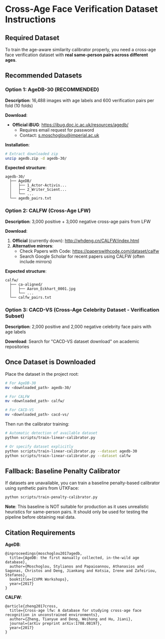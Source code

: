 # Cross-Age Face Verification Dataset Instructions

## Required Dataset

To train the age-aware similarity calibrator properly, you need a cross-age face verification dataset with **real same-person pairs across different ages**.

## Recommended Datasets

### Option 1: AgeDB-30 (RECOMMENDED)

**Description**: 16,488 images with age labels and 600 verification pairs per fold (10 folds)

**Download**:
- **Official iBUG**: https://ibug.doc.ic.ac.uk/resources/agedb/
  - Requires email request for password
  - Contact: s.moschoglou@imperial.ac.uk

**Installation**:
```bash
# Extract downloaded zip
unzip agedb.zip -d agedb-30/
```

**Expected structure**:
```
agedb-30/
  ├── AgeDB/
  │   ├── 1_Actor-Activis...
  │   ├── 2_Writer_Scient...
  │   └── ...
  └── agedb_pairs.txt
```

### Option 2: CALFW (Cross-Age LFW)

**Description**: 3,000 positive + 3,000 negative cross-age pairs from LFW

**Download**:
1. **Official** (currently down): http://whdeng.cn/CALFW/index.html
2. **Alternative mirrors**:
   - Check Papers with Code: https://paperswithcode.com/dataset/calfw
   - Search Google Scholar for recent papers using CALFW (often include mirrors)

**Expected structure**:
```
calfw/
  ├── ca-aligned/
  │   ├── Aaron_Eckhart_0001.jpg
  │   └── ...
  └── calfw_pairs.txt
```

### Option 3: CACD-VS (Cross-Age Celebrity Dataset - Verification Subset)

**Description**: 2,000 positive and 2,000 negative celebrity face pairs with age labels

**Download**: Search for "CACD-VS dataset download" on academic repositories

## Once Dataset is Downloaded

Place the dataset in the project root:

```bash
# For AgeDB-30
mv <downloaded_path> agedb-30/

# For CALFW
mv <downloaded_path> calfw/

# For CACD-VS
mv <downloaded_path> cacd-vs/
```

Then run the calibrator training:

```bash
# Automatic detection of available dataset
python scripts/train-linear-calibrator.py

# Or specify dataset explicitly
python scripts/train-linear-calibrator.py --dataset agedb-30
python scripts/train-linear-calibrator.py --dataset calfw
```

## Fallback: Baseline Penalty Calibrator

If datasets are unavailable, you can train a baseline penalty-based calibrator using synthetic pairs from UTKFace:

```bash
python scripts/train-penalty-calibrator.py
```

**Note**: This baseline is NOT suitable for production as it uses unrealistic heuristics for same-person pairs. It should only be used for testing the pipeline before obtaining real data.

## Citation Requirements

**AgeDB**:
```
@inproceedings{moschoglou2017agedb,
  title={AgeDB: the first manually collected, in-the-wild age database},
  author={Moschoglou, Stylianos and Papaioannou, Athanasios and Sagonas, Christos and Deng, Jiankang and Kotsia, Irene and Zafeiriou, Stefanos},
  booktitle={CVPR Workshops},
  year={2017}
}
```

**CALFW**:
```
@article{zheng2017cross,
  title={Cross-age lfw: A database for studying cross-age face recognition in unconstrained environments},
  author={Zheng, Tianyue and Deng, Weihong and Hu, Jiani},
  journal={arXiv preprint arXiv:1708.08197},
  year={2017}
}
```
